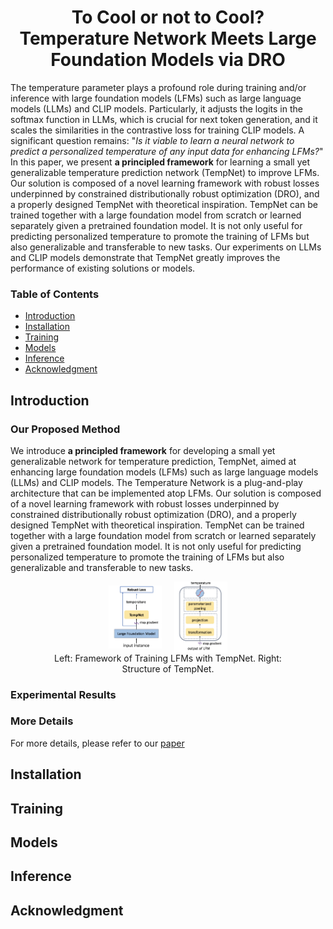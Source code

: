 <h1 align="center">To Cool or not to Cool? <br>
Temperature Network Meets Large Foundation Models via DRO </h1>

The temperature parameter plays a profound role  during training and/or inference with large foundation models (LFMs) such as large language models (LLMs) and CLIP models. Particularly, it adjusts the logits in the softmax function in LLMs, which is crucial for next token generation, and it scales the similarities in the contrastive loss for training CLIP models. A significant question remains: "*Is it viable to learn a neural network to predict a personalized temperature of any input data for enhancing LFMs?*"  In this paper, we present **a principled framework** for learning a small yet generalizable temperature prediction network (TempNet) to improve LFMs. Our solution is composed of a novel learning framework with robust losses underpinned by constrained distributionally robust optimization (DRO), and a properly designed TempNet with theoretical inspiration. TempNet can be trained together with a large foundation model from scratch or learned separately given a pretrained foundation model. It is not only useful for predicting personalized temperature to promote the training of LFMs but also generalizable and transferable to new tasks. Our experiments on LLMs and CLIP models demonstrate that TempNet greatly improves the performance of existing solutions or models.

### Table of Contents  

- [Introduction](#introduction)
- [Installation](#installation)
- [Training](#training)
- [Models](#models)
- [Inference](#inference)
- [Acknowledgment](#acknowledgment)

## Introduction

### Our Proposed Method

We introduce **a principled framework** for developing a small yet generalizable network for temperature prediction, TempNet, aimed at enhancing large foundation models (LFMs) such as large language models (LLMs) and CLIP models. The Temperature Network is a plug-and-play architecture that can be implemented atop LFMs. Our solution is composed of a novel learning framework with robust losses underpinned by constrained distributionally robust optimization (DRO), and a properly designed TempNet with theoretical inspiration. TempNet can be trained together with a large foundation model from scratch or learned separately given a pretrained foundation model. It is not only useful for predicting personalized temperature to promote the training of LFMs but also generalizable and transferable to new tasks.

<figure style="display: flex; flex-direction: column; align-items: center; text-align: center;">
  <div style="display: flex; justify-content: center; align-items: center;">
    <img src="images/overall.jpg" style="width: 20%; margin-right: 20px;"/>
    <img src="images/tempnet.jpg" style="width: 20%;"/>
  </div>
  <figcaption>Left: Framework of Training LFMs with TempNet. Right: Structure of TempNet.</figcaption>
</figure>



### Experimental Results




### More Details
For more details, please refer to our [paper]() 

## Installation


## Training


## Models


## Inference


## Acknowledgment
